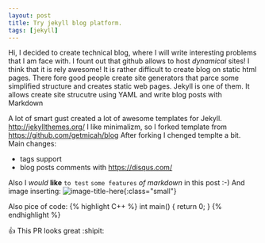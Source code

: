 ```yaml
---
layout: post
title: Try jekyll blog platform.
tags: [jekyll]
---
```


Hi, I decided to create technical blog, where I will write interesting problems that I am face with. 
I fount out that github allows to host *dynamical* sites! I think that it is rely awesome!
It is rather difficult to create blog on static html pages. 
There fore good people create site generators that parce some simplified structure and 
creates static web pages. Jekyll is one of them.
It allows create site strucutre using YAML and write blog posts with Markdown

A lot of smart gust created a lot of awesome templates for Jekyll. http://jekyllthemes.org/ 
I like minimalizm, so I forked template from https://github.com/getmicah/blog 
After forking I chenged templte a bit. 
Main changes: 
- tags support 
- blog posts comments with https://disqus.com/ 


Also I *would* **like** `to test` ```some features``` _*of markdown*_ in this post :-)
And image inserting:
![image-title-here](/staff/images.duckduckgo.com.jpe){:class="small"}

Also pice of code:
{% highlight C++ %} 
int main() {
  return 0;
}
{% endhighlight %}

:+1: This PR looks great  :shipit:
